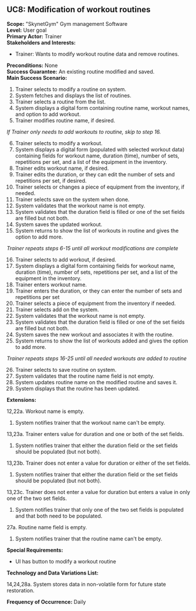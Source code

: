 UC8: Modification of workout routines
-------------------------------------

**Scope:** "SkynetGym" Gym management Software  
**Level:** User goal  
**Primary Actor:** Trainer  
**Stakeholders and Interests:**

- Trainer: Wants to modify workout routine data and remove routines.

**Preconditions:** None  
**Success Guarantee:** An existing routine modified and saved.  
**Main Success Scenario:**

1.	Trainer selects to modify a routine on system.
2.	System fetches and displays the list of routines.
3.	Trainer selects a routine from the list.
4.	System displays a digital form containing routine name, workout names, and option to add workout.
5.	Trainer modifies routine name, if desired.

 *If Trainer only needs to add workouts to routine, skip to step 16.*
 
6.	Trainer selects to modify a workout.
7.	System displays a digital form (populated with selected workout data) containing fields for workout name, duration (time), number of sets, repetitions per set, and a list of the equipment in the inventory.
8.	Trainer edits workout name, if desired.
9.	Trainer edits the duration, or they can edit the number of sets and repetitions per set, if desired.
10.	Trainer selects or changes a piece of equipment from the inventory, if needed.
11.	Trainer selects save on the system when done.
12.	System validates that the workout name is not empty.
13.	System validates that the duration field is filled or one of the set fields are filled but not both.
14.	System saves the updated workout.
15.	System returns to show the list of workouts in routine and gives the option to add more.

 *Trainer repeats steps 6-15 until all workout modifications are complete*
 
16.	Trainer selects to add workout, if desired.
17.	System displays a digital form containing fields for workout name, duration (time), number of sets, repetitions per set, and a list of the equipment in the inventory.
18.	Trainer enters workout name.
19.	Trainer enters the duration, or they can enter the number of sets and repetitions per set
20.	Trainer selects a piece of equipment from the inventory if needed.
21.	Trainer selects add on the system.
22.	System validates that the workout name is not empty.
23.	System validates that the duration field is filled or one of the set fields are filled but not both.
24.	System saves the new workout and associates it with the routine.
25.	System returns to show the list of workouts added and gives the option to add more.

 *Trainer repeats steps 16-25 until all needed workouts are added to routine*
 
26.	Trainer selects to save routine on system.
27.	System validates that the routine name field is not empty.
28.	System updates routine name on the modified routine and saves it.
29.	System displays that the routine has been updated.

**Extensions:**

12,22a. Workout name is empty.

1.	System notifies trainer that the workout name can't be empty.

13,23a. Trainer enters value for duration and one or both of the set fields.

1. System notifies trainer that either the duration field or the set fields should be populated (but not both).

13,23b. Trainer does not enter a value for duration or either of the set fields.

1. System notifies trainer that either the duration field or the set fields should be populated (but not both).

13,23c. Trainer does not enter a value for duration but enters a value in only one of the two set fields.

1. System notifies trainer that only one of the two set fields is populated and that both need to be populated.

27a. Routine name field is empty.

1. System notifies trainer that the routine name can't be empty.

**Special Requirements:**

- UI has button to modify a workout routine

**Technology and Data Variations List:**

14,24,28a. System stores data in non-volatile form for future state restoration.

**Frequency of Occurrence:** Daily
